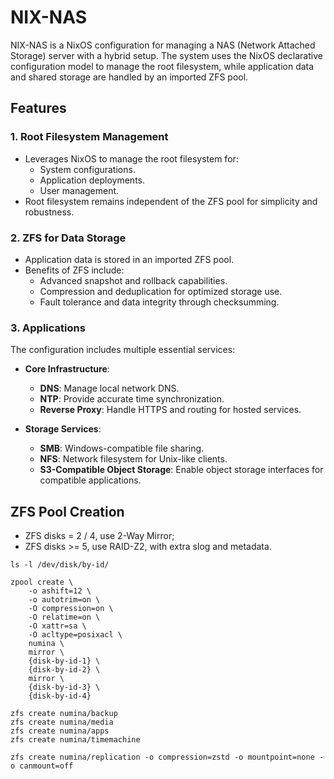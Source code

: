 # NIX-NAS

NIX-NAS is a NixOS configuration for managing a NAS (Network Attached Storage) server with a hybrid setup. The system uses the NixOS declarative configuration model to manage the root filesystem, while application data and shared storage are handled by an imported ZFS pool.

## Features

### 1. **Root Filesystem Management**
- Leverages NixOS to manage the root filesystem for:
  - System configurations.
  - Application deployments.
  - User management.
- Root filesystem remains independent of the ZFS pool for simplicity and robustness.

### 2. **ZFS for Data Storage**
- Application data is stored in an imported ZFS pool.
- Benefits of ZFS include:
  - Advanced snapshot and rollback capabilities.
  - Compression and deduplication for optimized storage use.
  - Fault tolerance and data integrity through checksumming.

### 3. **Applications**
The configuration includes multiple essential services:

- **Core Infrastructure**:

  - **DNS**: Manage local network DNS.
  - **NTP**: Provide accurate time synchronization.
  - **Reverse Proxy**: Handle HTTPS and routing for hosted services.

- **Storage Services**:

  - **SMB**: Windows-compatible file sharing.
  - **NFS**: Network filesystem for Unix-like clients.
  - **S3-Compatible Object Storage**: Enable object storage interfaces for compatible applications.

## ZFS Pool Creation

- ZFS disks = 2 / 4, use 2-Way Mirror;
- ZFS disks >= 5, use RAID-Z2, with extra slog and metadata.

```shell
ls -l /dev/disk/by-id/

zpool create \
    -o ashift=12 \
    -o autotrim=on \
    -O compression=on \
    -O relatime=on \
    -O xattr=sa \
    -O acltype=posixacl \
    numina \
    mirror \
    {disk-by-id-1} \
    {disk-by-id-2} \
    mirror \
    {disk-by-id-3} \
    {disk-by-id-4}

zfs create numina/backup
zfs create numina/media
zfs create numina/apps
zfs create numina/timemachine

zfs create numina/replication -o compression=zstd -o mountpoint=none -o canmount=off

```
